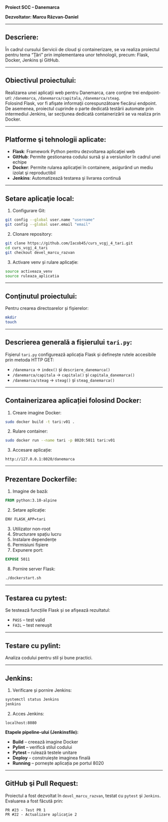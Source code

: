 **Proiect SCC – Danemarca**

**Dezvoltator: Marcu Răzvan-Daniel**

---

**Descriere:**
---
În cadrul cursului Servicii de cloud şi containerizare, se va realiza proiectul pentru tema “Ţări” prin implementarea unor tehnologii, precum: Flask, Docker, Jenkins şi GitHub.

---

**Obiectivul proiectului:**
---
Realizarea unei aplicaţii web pentru Danemarca, care conţine trei endpoint-uri: `/danemarca`, `/danemarca/capitala`, `/danemarca/steag`.  
Folosind Flask, vor fi afişate informaţii corespunzătoare fiecărui endpoint. De asemenea, proiectul cuprinde o parte dedicată testării automate prin intermediul Jenkins, iar secţiunea dedicată containerizării se va realiza prin Docker.

---

**Platforme şi tehnologii aplicate:**
---
- **Flask**: Framework Python pentru dezvoltarea aplicaţiei web  
- **GitHub**: Permite gestionarea codului sursă şi a versiunilor în cadrul unei echipe  
- **Docker**: Permite rularea aplicaţiei în containere, asigurând un mediu izolat şi reproductibil  
- **Jenkins**: Automatizează testarea şi livrarea continuă

---

**Setare aplicaţie local:**
---
1. Configurare Git:
```bash
git config --global user.name "username"
git config --global user.email "email"
```

2. Clonare repository:
```bash
git clone https://github.com/Iacob45/curs_vcgj_4_tari.git
cd curs_vcgj_4_tari
git checkout devel_marcu_razvan
```

3. Activare venv și rulare aplicație:
```bash
source activeaza_venv
source ruleaza_aplicatia
```

---

**Conţinutul proiectului:**
---
Pentru crearea directoarelor și fișierelor:
```bash
mkdir
touch
```

---

**Descrierea generală a fişierului `tari.py`:**
---
Fișierul `tari.py` configurează aplicația Flask și definește rutele accesibile prin metoda HTTP GET:

- `/danemarca` → `index()` și `descriere_danemarca()`
- `/danemarca/capitala` → `capitala()` și `capitala_danemarca()`
- `/danemarca/steag` → `steag()` și `steag_danemarca()`

---

**Containerizarea aplicației folosind Docker:**
---
1. Creare imagine Docker:
```bash
sudo docker build -t tari:v01 .
```

2. Rulare container:
```bash
sudo docker run --name tari -p 8020:5011 tari:v01
```

3. Accesare aplicație:
```text
http://127.0.0.1:8020/danemarca
```

---

**Prezentare Dockerfile:**
---
1. Imagine de bază:
```dockerfile
FROM python:3.10-alpine
```

2. Setare aplicație:
```bash
ENV FLASK_APP=tari
```

3. Utilizator non-root  
4. Structurare spațiu lucru  
5. Instalare dependențe  
6. Permisiuni fișiere  
7. Expunere port:
```dockerfile
EXPOSE 5011
```

8. Pornire server Flask:
```bash
./dockerstart.sh
```

---

**Testarea cu pytest:**
---
Se testează funcțiile Flask și se afișează rezultatul:

- `PASS` – test valid
- `FAIL` – test nereușit

---

**Testare cu pylint:**
---
Analiza codului pentru stil și bune practici.

---

**Jenkins:**
---
1. Verificare și pornire Jenkins:
```bash
systemctl status Jenkins
jenkins
```

2. Acces Jenkins:
```text
localhost:8080
```

**Etapele pipeline-ului (Jenkinsfile):**
- **Build** – creează imagine Docker
- **Pylint** – verifică stilul codului
- **Pytest** – rulează testele unitare
- **Deploy** – construiește imaginea finală
- **Running** – pornește aplicația pe portul 8020

---

**GitHub şi Pull Request:**
---
Proiectul a fost dezvoltat în `devel_marcu_razvan`, testat cu `pytest` și `Jenkins`. Evaluarea a fost făcută prin:

```text
PR #23 - Test PR 1
PR #22 - Actualizare aplicaţie 2
```
